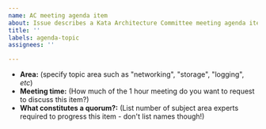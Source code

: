 ```yaml
---
name: AC meeting agenda item
about: Issue describes a Kata Architecture Committee meeting agenda item
title: ''
labels: agenda-topic
assignees: ''

---
```


- **Area:** (specify topic area such as "networking", "storage", "logging", *etc*)
- **Meeting time:** (How much of the 1 hour meeting do you want to request to discuss this item?)
- **What constitutes a quorum?:** (List number of subject area experts required to progress this item - don't list names though!)
